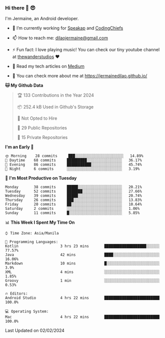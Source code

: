 ### Hi there 👋 😎
I'm Jermaine, an Android developer.

- 🔭 I’m currently working for [Speakap](https://www.speakap.com/) and [CodingChiefs](https://codingchiefs.com/en/)

- 📫 How to reach me: dilaojermaine@gmail.com

- ⚡ Fun fact: I love playing music! You can check our tiny youtube channel at [thewanderstudios](https://www.youtube.com/thewanderstudios) ♥️

- 📖 Read my tech articles on [Medium](https://jermainedilao.medium.com/)

- 👀 You can check more about me at https://jermainedilao.github.io/

<!--
**jermainedilao/jermainedilao** is a ✨ _special_ ✨ repository because its `README.md` (this file) appears on your GitHub profile.

Here are some ideas to get you started:

- 🔭 I’m currently working on ...
- 🌱 I’m currently learning ...
- 👯 I’m looking to collaborate on ...
- 🤔 I’m looking for help with ...
- 💬 Ask me about ...
- 📫 How to reach me: ...
- 😄 Pronouns: ...
- ⚡ Fun fact: ...
-->

<!--START_SECTION:waka-->
**🐱 My Github Data** 

> 🏆 133 Contributions in the Year 2024
 > 
> 📦 252.4 kB Used in Github's Storage 
 > 
> 🚫 Not Opted to Hire
 > 
> 📜 29 Public Repositories 
 > 
> 🔑 15 Private Repositories  
 > 
**I'm an Early 🐤** 

```text
🌞 Morning    28 commits     ███░░░░░░░░░░░░░░░░░░░░░░   14.89% 
🌆 Daytime    68 commits     █████████░░░░░░░░░░░░░░░░   36.17% 
🌃 Evening    86 commits     ███████████░░░░░░░░░░░░░░   45.74% 
🌙 Night      6 commits      ░░░░░░░░░░░░░░░░░░░░░░░░░   3.19%

```
📅 **I'm Most Productive on Tuesday** 

```text
Monday       38 commits     █████░░░░░░░░░░░░░░░░░░░░   20.21% 
Tuesday      52 commits     ███████░░░░░░░░░░░░░░░░░░   27.66% 
Wednesday    39 commits     █████░░░░░░░░░░░░░░░░░░░░   20.74% 
Thursday     26 commits     ███░░░░░░░░░░░░░░░░░░░░░░   13.83% 
Friday       20 commits     ██░░░░░░░░░░░░░░░░░░░░░░░   10.64% 
Saturday     2 commits      ░░░░░░░░░░░░░░░░░░░░░░░░░   1.06% 
Sunday       11 commits     █░░░░░░░░░░░░░░░░░░░░░░░░   5.85%

```


📊 **This Week I Spent My Time On** 

```text
⌚︎ Time Zone: Asia/Manila

💬 Programming Languages: 
Kotlin                   3 hrs 23 mins       ███████████████████░░░░░░   77.57% 
Java                     42 mins             ████░░░░░░░░░░░░░░░░░░░░░   16.06% 
Markdown                 10 mins             █░░░░░░░░░░░░░░░░░░░░░░░░   3.9% 
XML                      4 mins              ░░░░░░░░░░░░░░░░░░░░░░░░░   1.85% 
Groovy                   1 min               ░░░░░░░░░░░░░░░░░░░░░░░░░   0.53%

🔥 Editors: 
Android Studio           4 hrs 22 mins       █████████████████████████   100.0%

💻 Operating System: 
Mac                      4 hrs 22 mins       █████████████████████████   100.0%

```


 Last Updated on 02/02/2024
<!--END_SECTION:waka-->

